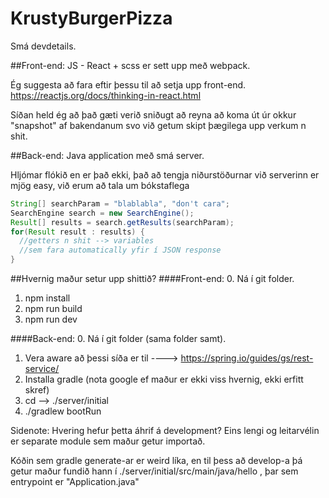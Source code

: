 # KrustyBurgerPizza

Smá devdetails.

##Front-end: JS - React + scss er sett upp með webpack.

  Ég suggesta að fara eftir þessu til að setja upp front-end.
  https://reactjs.org/docs/thinking-in-react.html

  Síðan held ég að það gæti verið sniðugt að reyna að koma út úr okkur "snapshot" af bakendanum svo við getum skipt þægilega upp verkum n shit.

##Back-end: Java application með smá server.

  Hljómar flókið en er það ekki, það að tengja niðurstöðurnar við serverinn er mjög easy, við erum að tala um bókstaflega

  ```java
  String[] searchParam = "blablabla", "don't cara";
  SearchEngine search = new SearchEngine();
  Result[] results = search.getResults(searchParam);
  for(Result result : results) {
    //getters n shit --> variables
    //sem fara automatically yfir í JSON response
  }
  ```

##Hvernig maður setur upp shittið?
####Front-end:
  0. Ná í git folder.
  1. npm install
  2. npm run build
  3. npm run dev

####Back-end:
  0. Ná í git folder (sama folder samt).
  1. Vera aware að þessi síða er til ----> https://spring.io/guides/gs/rest-service/
  2. Installa gradle (nota google ef maður er ekki viss hvernig, ekki erfitt skref)
  3. cd --> ./server/initial
  4. ./gradlew bootRun

  Sidenote:
  Hvering hefur þetta áhrif á development?
  Eins lengi og leitarvélin er separate module sem maður getur importað.

  Kóðin sem gradle generate-ar er weird líka, en til þess að develop-a þá getur maður fundið hann í ./server/initial/src/main/java/hello , þar sem entrypoint er "Application.java"
